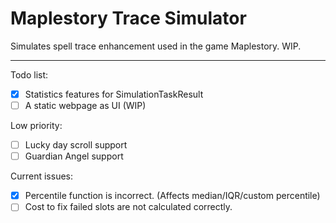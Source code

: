 # Maplestory Trace Simulator

Simulates spell trace enhancement used in the game Maplestory. WIP. 

---

Todo list: 
- [x] Statistics features for SimulationTaskResult
- [ ] A static webpage as UI (WIP)

Low priority: 
- [ ] Lucky day scroll support
- [ ] Guardian Angel support 

Current issues: 
- [x] Percentile function is incorrect. (Affects median/IQR/custom percentile)
- [ ] Cost to fix failed slots are not calculated correctly. 